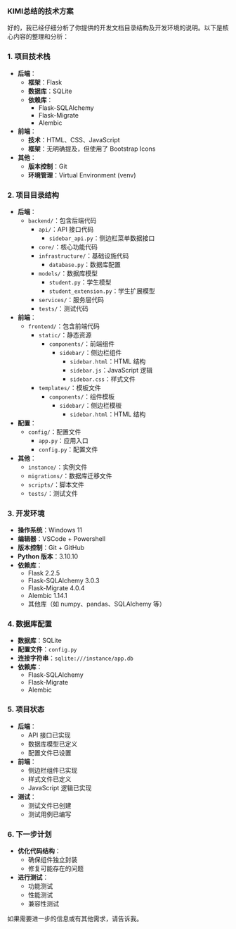 ### KIMI总结的技术方案

好的，我已经仔细分析了你提供的开发文档目录结构及开发环境的说明。以下是核心内容的整理和分析：

### **1. 项目技术栈**

- **后端**：
  - **框架**：Flask
  - **数据库**：SQLite
  - **依赖库**：
    - Flask-SQLAlchemy
    - Flask-Migrate
    - Alembic
- **前端**：
  - **技术**：HTML、CSS、JavaScript
  - **框架**：无明确提及，但使用了 Bootstrap Icons
- **其他**：
  - **版本控制**：Git
  - **环境管理**：Virtual Environment (venv)

### **2. 项目目录结构**

- **后端**：
  - `backend/`：包含后端代码
    - `api/`：API 接口代码
      - `sidebar_api.py`：侧边栏菜单数据接口
    - `core/`：核心功能代码
    - `infrastructure/`：基础设施代码
      - `database.py`：数据库配置
    - `models/`：数据库模型
      - `student.py`：学生模型
      - `student_extension.py`：学生扩展模型
    - `services/`：服务层代码
    - `tests/`：测试代码
- **前端**：
  - `frontend/`：包含前端代码
    - `static/`：静态资源
      - `components/`：前端组件
        - `sidebar/`：侧边栏组件
          - `sidebar.html`：HTML 结构
          - `sidebar.js`：JavaScript 逻辑
          - `sidebar.css`：样式文件
    - `templates/`：模板文件
      - `components/`：组件模板
        - `sidebar/`：侧边栏模板
          - `sidebar.html`：HTML 结构
- **配置**：
  - `config/`：配置文件
    - `app.py`：应用入口
    - `config.py`：配置文件
- **其他**：
  - `instance/`：实例文件
  - `migrations/`：数据库迁移文件
  - `scripts/`：脚本文件
  - `tests/`：测试文件

### **3. 开发环境**

- **操作系统**：Windows 11
- **编辑器**：VSCode + Powershell
- **版本控制**：Git + GitHub
- **Python 版本**：3.10.10
- **依赖库**：
  - Flask 2.2.5
  - Flask-SQLAlchemy 3.0.3
  - Flask-Migrate 4.0.4
  - Alembic 1.14.1
  - 其他库（如 numpy、pandas、SQLAlchemy 等）

### **4. 数据库配置**

- **数据库**：SQLite
- **配置文件**：`config.py`
- **连接字符串**：`sqlite:///instance/app.db`
- **依赖库**：
  - Flask-SQLAlchemy
  - Flask-Migrate
  - Alembic

### **5. 项目状态**

- **后端**：
  - API 接口已实现
  - 数据库模型已定义
  - 配置文件已设置
- **前端**：
  - 侧边栏组件已实现
  - 样式文件已定义
  - JavaScript 逻辑已实现
- **测试**：
  - 测试文件已创建
  - 测试用例已编写

### **6. 下一步计划**

- **优化代码结构**：
  - 确保组件独立封装
  - 修复可能存在的问题
- **进行测试**：
  - 功能测试
  - 性能测试
  - 兼容性测试

如果需要进一步的信息或有其他需求，请告诉我。